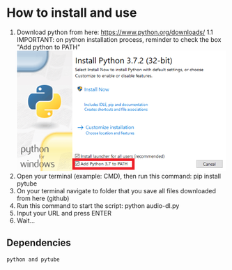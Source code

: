 # How to install and use

1. Download python from here: https://www.python.org/downloads/
1.1 IMPORTANT: on python installation process, reminder to check the box "Add python to PATH"
![](pythonPath.png)
2. Open your terminal (example: CMD), then run this command: pip install pytube
3. On your terminal navigate to folder that you save all files downloaded from here (github)
4. Run this command to start the script: python audio-dl.py
5. Input your URL and press ENTER
6. Wait...

## Dependencies
``` bash
python and pytube
```
